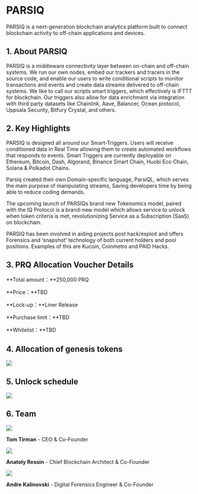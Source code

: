 # PARSIQ

PARSIQ is a next-generation blockchain analytics platform built to connect blockchain activity to off-chain applications and devices.



## 1. About PARSIQ

PARSIQ is a middleware connectivity layer between on-chain and off-chain systems. We run our own nodes, embed our trackers and tracers in the source code, and enable our users to write conditional scripts to monitor transactions and events and create data streams delivered to off-chain systems. We like to call our scripts smart triggers, which effectively is IFTTT for blockchain. Our triggers also allow for data enrichment via integration with third party datasets like Chainlink, Aave, Balancer, Ocean protocol, Uppsala Security, Bitfury Crystal, and others.



## 2. Key Highlights

PARSIQ is designed all around our Smart-Triggers. Users will receive conditioned data in Real Time allowing them to create automated workflows that responds to events. Smart Triggers are currently deployable on Ethereum, Bitcoin, Dash, Algorand, Binance Smart Chain, Huobi Eco Chain, Solana & Polkadot Chains.

Parsiq created their own Domain-specific language, ParsiQL, which serves the main purpose of manipulating streams, Saving developers time by being able to reduce coding demands.

The upcoming launch of PARSIQs brand new Tokenomics model, paired with the IQ Protocol is a brand-new model which allows service to unlock when token criteria is met, revolutionizing Service as a Subscription (SaaS) on blockchain.

PARSIQ has been involved in aiding projects post hack/exploit and offers Forensics and ‘snapshot’ technology of both current holders and pool positions. Examples of this are Kucoin, Coinmetro and PAID Hacks.



## 3. PRQ Allocation Voucher Details

**Total amount：**250,000 PRQ

**Price：**TBD

**Lock-up：**Liner Release

**Purchase limit：**TBD

**Whitelist：**TBD



## 4. Allocation of genesis tokens

<img src="https://ic-market-projects.solv.finance/images/PRQ/PRQ allocation.png" />





## 5. Unlock schedule

<img src="https://ic-market-projects.solv.finance/images/PRQ/PRQ schedule.png" />





## 6. Team



<img src="https://ic-market-projects.solv.finance/images/PRQ/prq team1.png"  />

**Tom Tirman** - CEO & Co-Founder





<img src="https://ic-market-projects.solv.finance/images/PRQ/prq team2.png" />

**Anatoly Ressin** - Chief Blockchain Architect & Co-Founder





<img src="https://ic-market-projects.solv.finance/images/PRQ/prq team3.png" />

**Andre Kalinovski** - Digital Forensics Engineer & Co-Founder


